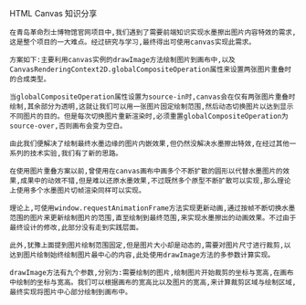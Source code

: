 
HTML Canvas 知识分享

    在青岛革命烈士博物馆官网项目中,我们遇到了需要前端知识实现水墨擦出图片内容特效的需求,这是整个项目的一大难点。经过研究与学习,最终得出可使用canvas实现此需求。

    方案如下:主要利用canvas实例的drawImage方法绘制图片到画布中,以及CanvasRenderingContext2D.globalCompositeOperation属性来设置两张图片重叠时的合成类型。

    当globalCompositeOperation属性设置为source-in时,canvas会在仅有两张图片重叠时绘制,其余部分为透明,这就让我们可以用一张图片固定绘制范围,然后动态切换图片以达到显示不同图片的目的。但是每次切换图片重新渲染时,必须重置globalCompositeOperation为source-over,否则画布会变为空白。

    由此我们便解决了绘制最终水墨边缘的图片内嵌效果,但仍然没解决水墨擦出特效,在经过其他一系列的技术实验,我们有了新的思路。

    在使用图片重叠方案以前,曾使用在canvas画布中画多个不断扩散的圆形以代替水墨图片的效果,成果中的动效不错,但是难以还原水墨效果,不过既然多个原型不断扩散可以实现,那么理论上使用多个水墨图片切帧渲染同样可以实现。

    理论上,可使用window.requestAnimationFrame方法实现更新动画,通过按帧不断切换水墨范围的图片来更新绘制图片的范围,直至绘制到最终范围,来实现水墨擦出的动画效果。不过由于最终设计的修改,此部分没有走到实践层面。

    此外,犹豫上面提到图片绘制范围固定,但是图片大小却是动态的,需要对图片尺寸进行裁剪,以达到图片绘制始终绘制图片最中心的内容,此处使用drawImage方法的多参数计算实现。

    drawImage方法有九个参数,分别为:需要绘制的图片,绘制图片开始裁剪的坐标与宽高,在画布中绘制的坐标与宽高。我们可以根据画布的宽高比以及图片的宽高,来计算裁剪区域与绘制区域,最终实现将图片中心部分绘制到画布中。
